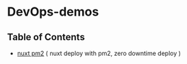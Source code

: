 # DevOps-demos

## Table of Contents

- [nuxt pm2](https://github.com/xg4/DevOps-demos/tree/nuxt-pm2) ( nuxt deploy with pm2, zero downtime deploy )

